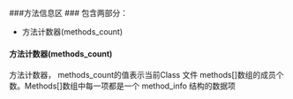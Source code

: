 ###方法信息区 ###
包含两部分：
- 方法计数器(methods_count)


#### 方法计数器(methods_count) ####
方法计数器， methods_count的值表示当前Class 文件 methods[]数组的成员个数。Methods[]数组中每一项都是一个 method_info 结构的数据项